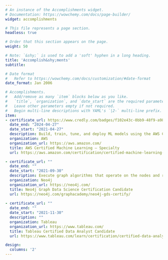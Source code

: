 ```yaml
---
# An instance of the Accomplishments widget.
# Documentation: https://wowchemy.com/docs/page-builder/
widget: accomplishments

# This file represents a page section.
headless: true

# Order that this section appears on the page.
weight: 50

# Note: `&shy;` is used to add a 'soft' hyphen in a long heading.
title: 'Accomplish&shy;ments'
subtitle:

# Date format
#   Refer to https://wowchemy.com/docs/customization/#date-format
date_format: Jan 2006

# Accomplishments.
#   Add/remove as many `item` blocks below as you like.
#   `title`, `organization`, and `date_start` are the required parameters.
#   Leave other parameters empty if not required.
#   Begin multi-line descriptions with YAML's `|2-` multi-line prefix.
item:
- certificate_url: https://www.credly.com/badges/f102e43c-0bb9-48f9-a987-e90adf7f66cc
  date_end: "2024-04-27"
  date_start: "2021-04-27"
  description: Build, train, tune, and deploy ML models using the AWS Cloud.
  organization: AWS
  organization_url: https://aws.amazon.com/
  title: AWS Certified Machine Learning – Specialty
  url: https://aws.amazon.com/certification/certified-machine-learning-specialty/

- certificate_url: ""
  date_end: ""
  date_start: "2021-09-30"
  description: Execute graph algorithms that operate on the nodes and relationships in a graph.
  organization: Neo4j
  organization_url: https://neo4j.com/
  title: Neo4j Graph Data Science Certification Candidate
  url: https://neo4j.com/graphacademy/neo4j-gds-certify/
  
- certificate_url: ""
  date_end: ""
  date_start: "2021-11-30"
  description: ""
  organization: Tableau
  organization_url: https://www.tableau.com/
  title: Tableau Certified Data Analyst Candidate
  url: https://www.tableau.com/learn/certification/certified-data-analyst

design:
  columns: '2' 
---
```

